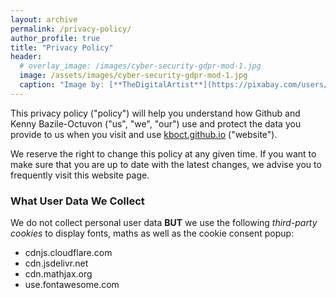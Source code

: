 ```yaml
---
layout: archive
permalink: /privacy-policy/
author_profile: true
title: "Privacy Policy"
header:
  # overlay_image: /images/cyber-security-gdpr-mod-1.jpg
  image: /assets/images/cyber-security-gdpr-mod-1.jpg
  caption: "Image by: [**TheDigitalArtist**](https://pixabay.com/users/TheDigitalArtist-202249/)"
---
```

This privacy policy ("policy") will help you understand how Github and Kenny Bazile-Octuvon ("us", "we", "our") use and protect the data you provide to us when you visit and use [kboct.github.io](https://kboct.github.io) ("website").

We reserve the right to change this policy at any given time. If you want to make sure that you are up to date with the latest changes, we advise you to frequently visit this website page.

### What User Data We Collect

We do not collect personal user data **BUT** we use the following *third-party cookies* to display fonts, maths as well as the cookie consent popup:
- cdnjs.cloudflare.com
- cdn.jsdelivr.net
- cdn.mathjax.org
- use.fontawesome.com
